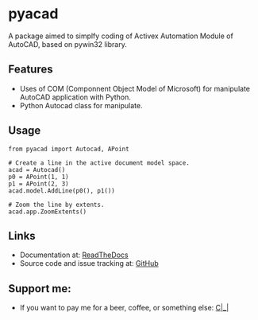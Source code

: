 # pyacad

A package aimed to simplfy coding of Activex Automation Module of AutoCAD, based on pywin32 library.


## Features

- Uses of COM (Componnent Object Model of Microsoft) for manipulate AutoCAD application with Python.
- Python Autocad class for manipulate.

## Usage

```
from pyacad import Autocad, APoint

# Create a line in the active document model space.
acad = Autocad()
p0 = APoint(1, 1)
p1 = APoint(2, 3)
acad.model.AddLine(p0(), p1())

# Zoom the line by extents.
acad.app.ZoomExtents()
```


## Links

- Documentation at: [ReadTheDocs](https://pyacad.readthedocs.io/en/latest/)
- Source code and issue tracking at: [GitHub](https://pypi.org/project/pyacad/)

## Support me:

- If you want to pay me for a beer, coffee, or something else: [C|_|](https://www.paypal.com/paypalme/KevinAxelTagliaferri)